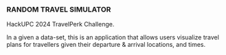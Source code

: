 ### RANDOM TRAVEL SIMULATOR

HackUPC 2024 TravelPerk Challenge.

In a given a data-set, this is an application that allows users visualize travel plans for travellers given their departure & arrival locations, and times.
